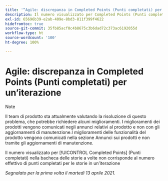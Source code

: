 ```yaml
---
title: '“Agile: discrepanza in Completed Points (Punti completati) per un’iterazione”'
description: Il numero visualizzato per Completed Points (Punti completati) nella bacheca delle storie a volte non corrisponde al numero effettivo di punti completati per le storie in un’iterazione
exl-id: 65696b39-e2ab-409e-8bd3-811f399f4622
hidefromtoc: true
source-git-commit: 35fb85acf0c4b8675c3b6dad72c373ac6192055d
workflow-type: ht
source-wordcount: '100'
ht-degree: 100%

---
```


# Agile: discrepanza in Completed Points (Punti completati) per un’iterazione

<!--Converted to story-->

>[!NOTE]
>
>Il team di prodotto sta attualmente valutando la risoluzione di questo problema, che potrebbe richiedere alcuni miglioramenti. I miglioramenti dei prodotti vengono comunicati negli annunci relativi al prodotto e non con gli aggiornamenti di manutenzione.I miglioramenti delle funzionalità del prodotto vengono comunicati nella sezione Annunci sui prodotti e non tramite gli aggiornamenti di manutenzione.

Il numero visualizzato per [!UICONTROL Completed Points] (Punti completati) nella bacheca delle storie a volte non corrisponde al numero effettivo di punti completati per le storie in un’iterazione

_Segnalato per la prima volta il martedì 13 aprile 2021._
